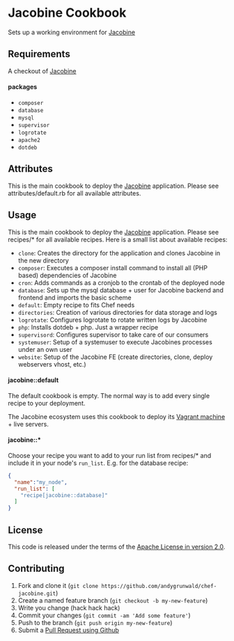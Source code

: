 Jacobine Cookbook
========================
Sets up a working environment for [Jacobine](https://github.com/andygrunwald/Jacobine)

Requirements
------------
A checkout of [Jacobine](https://github.com/andygrunwald/Jacobine)

#### packages
- `composer`
- `database`
- `mysql`
- `supervisor`
- `logrotate`
- `apache2`
- `dotdeb`

Attributes
----------
This is the main cookbook to deploy the [Jacobine](https://github.com/andygrunwald/Jacobine) application.
Please see attributes/default.rb for all available attributes.

Usage
-----
This is the main cookbook to deploy the [Jacobine](https://github.com/andygrunwald/Jacobine) application.
Please see recipes/* for all available recipes. Here is a small list about available recipes:

* `clone`: Creates the directory for the application and clones Jacobine in the new directory
* `composer`: Executes a composer install command to install all (PHP based) dependencies of Jacobine
* `cron`: Adds commands as a cronjob to the crontab of the deployed node
* `database`: Sets up the mysql database + user for Jacobine backend and frontend and imports the basic scheme
* `default`: Empty recipe to fits Chef needs
* `directories`: Creation of various directories for data storage and logs
* `logrotate`: Configures logrotate to rotate written logs by Jacobine
* `php`: Installs dotdeb + php. Just a wrapper recipe
* `supervisord`: Configures supervisor to take care of our consumers
* `systemuser`: Setup of a systemuser to execute Jacobines processes under an own user
* `website`: Setup of the Jacobine FE (create directories, clone, deploy webservers vhost, etc.)

#### jacobine::default

The default cookbook is empty.
The normal way is to add every single recipe to your deployment.

The Jacobine ecosystem uses this cookbook to deploy its [Vagrant machine](https://github.com/andygrunwald/Jacobine-Vagrant) + live servers.

#### jacobine::*

Choose your recipe you want to add to your run list from recipes/* and include it in your node's `run_list`.
E.g. for the database recipe:

```json
{
  "name":"my_node",
  "run_list": [
    "recipe[jacobine::database]"
  ]
}
```

License
------------
This code is released under the terms of the [Apache License in version 2.0](http://www.apache.org/licenses/LICENSE-2.0).

Contributing
------------
1. Fork and clone it (`git clone https://github.com/andygrunwald/chef-jacobine.git`)
2. Create a named feature branch (`git checkout -b my-new-feature`)
3. Write you change (hack hack hack)
4. Commit your changes (`git commit -am 'Add some feature'`)
5. Push to the branch (`git push origin my-new-feature`)
6. Submit a [Pull Request using Github](https://help.github.com/articles/creating-a-pull-request)
